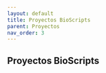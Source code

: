 ```yaml
---
layout: default
title: Proyectos BioScripts
parent: Proyectos
nav_order: 3
---
```


## Proyectos BioScripts